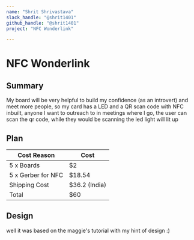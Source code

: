 ```yaml
---
name: "Shrit Shrivastava"
slack_handle: "@shrit1401"
github_handle: "@shrit1401"
project: "NFC Wonderlink"

---
```


# NFC Wonderlink
## Summary
My board will be very helpful to build my confidence (as an introvert) and meet more people, so my card has a LED and a QR scan code with NFC inbuilt, 
anyone I want to outreach to in meetings where I go, the user can scan the qr code, while they would be scanning the led light will lit up 


## Plan
| Cost Reason  | Cost |
| ------------- | ------------- |
| 5 x Boards  | $2  |
| 5 x Gerber for NFC  | $18.54   |
| Shipping Cost  | $36.2 (India)  |
| Total  | $60 |

## Design
well it was based on the maggie's tutorial with my hint of design :)
